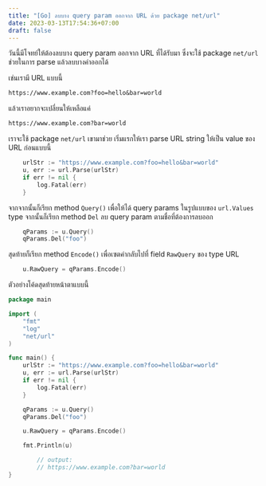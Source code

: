 ```yaml
---
title: "[Go] ลบบาง query param ออกจาก URL ด้วย package net/url"
date: 2023-03-13T17:54:36+07:00
draft: false
---
```


วันนี้มีโจทย์ให้ต้องลบบาง query param ออกจาก URL ที่ได้รับมา ซึ่งจะใช้ package `net/url` ช่วยในการ parse แล้วลบบางค่าออกได้

<!--more-->

เช่นเรามี URL แบบนี้

```txt
https://www.example.com?foo=hello&bar=world
```

แล้วเราอยากจะเปลี่ยนให้เหลือแค่

```txt
https://www.example.com?bar=world
```

เราจะใช้ package `net/url` เขามาช่วย เริ่มแรกให้เรา parse URL string ให้เป็น value ของ URL ก่อนแบบนี้

```go
	urlStr := "https://www.example.com?foo=hello&bar=world"
	u, err := url.Parse(urlStr)
	if err != nil {
		log.Fatal(err)
	}
```

จากจากนั้นก็เรียก method `Query()` เพื่อให้ได้ query params ในรูปแบบของ `url.Values` type จากนั้นก็เรียก method `Del` ลบ query param ตามชื่อที่ต้องการลบออก

```go
	qParams := u.Query()
	qParams.Del("foo")
```

สุดท้ายก็เรียก method `Encode()` เพื่อเซตค่ากลับไปที่ field `RawQuery` ของ type URL

```go
	u.RawQuery = qParams.Encode()
```

ตัวอย่างโค้ดสุดท้ายหน้าตาแบบนี้

```go
package main

import (
	"fmt"
	"log"
	"net/url"
)

func main() {
	urlStr := "https://www.example.com?foo=hello&bar=world"
	u, err := url.Parse(urlStr)
	if err != nil {
		log.Fatal(err)
	}

	qParams := u.Query()
	qParams.Del("foo")

	u.RawQuery = qParams.Encode()

	fmt.Println(u)

        // output:
        // https://www.example.com?bar=world
}
```
